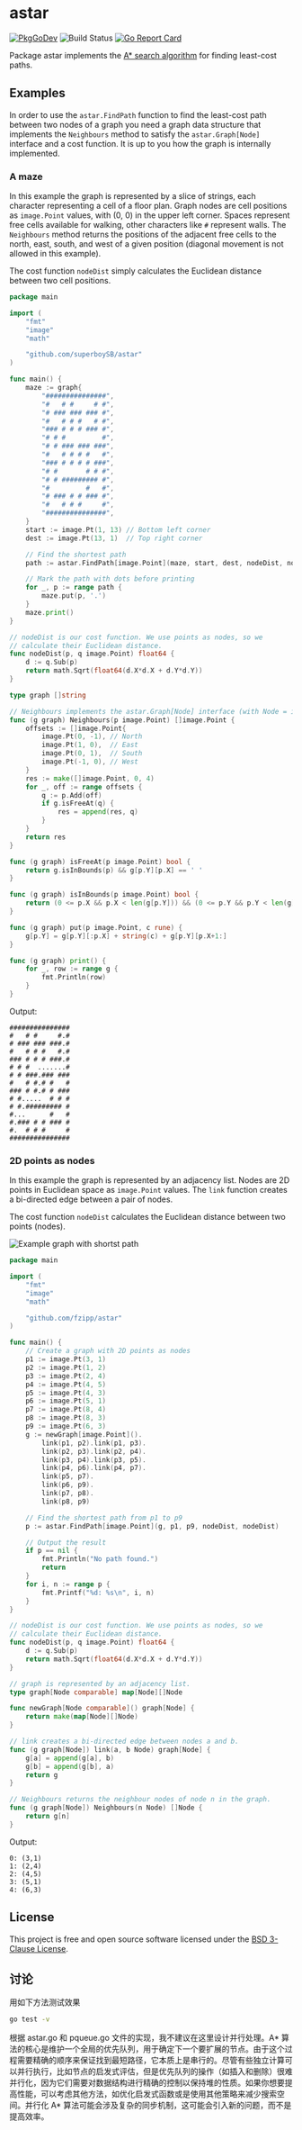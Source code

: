 # astar

[![PkgGoDev](https://pkg.go.dev/badge/github.com/fzipp/astar)](https://pkg.go.dev/github.com/fzipp/astar)
![Build Status](https://github.com/fzipp/astar/workflows/build/badge.svg)
[![Go Report Card](https://goreportcard.com/badge/github.com/fzipp/astar)](https://goreportcard.com/report/github.com/fzipp/astar)

Package astar implements the
[A* search algorithm](https://en.wikipedia.org/wiki/A*_search_algorithm)
for finding least-cost paths.

## Examples

In order to use the `astar.FindPath` function to find the least-cost path
between two nodes of a graph you need a graph data structure that implements
the `Neighbours` method to satisfy the `astar.Graph[Node]` interface and a
cost function. It is up to you how the graph is internally implemented.

### A maze

In this example the graph is represented by a slice of strings, each character
representing a cell of a floor plan. Graph nodes are cell positions
as `image.Point` values, with (0, 0) in the upper left corner. 
Spaces represent free cells available for walking, other characters like
`#` represent walls.
The `Neighbours` method returns the positions of the adjacent free cells
to the north, east, south, and west of a given position (diagonal movement
is not allowed in this example).

The cost function `nodeDist` simply calculates the Euclidean distance
between two cell positions.

```go
package main

import (
	"fmt"
	"image"
	"math"

	"github.com/superboySB/astar"
)

func main() {
	maze := graph{
		"###############",
		"#   # #     # #",
		"# ### ### ### #",
		"#   # # #   # #",
		"### # # # ### #",
		"# # #         #",
		"# # ### ### ###",
		"#   # # # #   #",
		"### # # # # ###",
		"# #       # # #",
		"# # ######### #",
		"#         #   #",
		"# ### # # ### #",
		"#   # # #     #",
		"###############",
	}
	start := image.Pt(1, 13) // Bottom left corner
	dest := image.Pt(13, 1)  // Top right corner

	// Find the shortest path
	path := astar.FindPath[image.Point](maze, start, dest, nodeDist, nodeDist)

	// Mark the path with dots before printing
	for _, p := range path {
		maze.put(p, '.')
	}
	maze.print()
}

// nodeDist is our cost function. We use points as nodes, so we
// calculate their Euclidean distance.
func nodeDist(p, q image.Point) float64 {
	d := q.Sub(p)
	return math.Sqrt(float64(d.X*d.X + d.Y*d.Y))
}

type graph []string

// Neighbours implements the astar.Graph[Node] interface (with Node = image.Point).
func (g graph) Neighbours(p image.Point) []image.Point {
	offsets := []image.Point{
		image.Pt(0, -1), // North
		image.Pt(1, 0),  // East
		image.Pt(0, 1),  // South
		image.Pt(-1, 0), // West
	}
	res := make([]image.Point, 0, 4)
	for _, off := range offsets {
		q := p.Add(off)
		if g.isFreeAt(q) {
			res = append(res, q)
		}
	}
	return res
}

func (g graph) isFreeAt(p image.Point) bool {
	return g.isInBounds(p) && g[p.Y][p.X] == ' '
}

func (g graph) isInBounds(p image.Point) bool {
	return (0 <= p.X && p.X < len(g[p.Y])) && (0 <= p.Y && p.Y < len(g))
}

func (g graph) put(p image.Point, c rune) {
	g[p.Y] = g[p.Y][:p.X] + string(c) + g[p.Y][p.X+1:]
}

func (g graph) print() {
	for _, row := range g {
		fmt.Println(row)
	}
}
```

Output:

```
###############
#   # #     #.#
# ### ### ###.#
#   # # #   #.#
### # # # ###.#
# # #  .......#
# # ###.### ###
#   # #.# #   #
### # #.# # ###
# #.....  # # #
# #.######### #
#...      #   #
#.### # # ### #
#.  # # #     #
###############
```

### 2D points as nodes

In this example the graph is represented by an adjacency list. Nodes are
2D points in Euclidean space as `image.Point` values. The `link` function
creates a bi-directed edge between a pair of nodes.

The cost function `nodeDist` calculates the Euclidean distance
between two points (nodes).

![Example graph with shortst path](doc/example1.png?raw=true)

```go
package main

import (
	"fmt"
	"image"
	"math"

	"github.com/fzipp/astar"
)

func main() { 
	// Create a graph with 2D points as nodes
	p1 := image.Pt(3, 1)
	p2 := image.Pt(1, 2)
	p3 := image.Pt(2, 4)
	p4 := image.Pt(4, 5)
	p5 := image.Pt(4, 3)
	p6 := image.Pt(5, 1)
	p7 := image.Pt(8, 4)
	p8 := image.Pt(8, 3)
	p9 := image.Pt(6, 3)
	g := newGraph[image.Point]().
		link(p1, p2).link(p1, p3).
		link(p2, p3).link(p2, p4).
		link(p3, p4).link(p3, p5).
		link(p4, p6).link(p4, p7).
		link(p5, p7).
		link(p6, p9).
		link(p7, p8).
		link(p8, p9)

	// Find the shortest path from p1 to p9
	p := astar.FindPath[image.Point](g, p1, p9, nodeDist, nodeDist)

	// Output the result
	if p == nil {
		fmt.Println("No path found.")
		return
	}
	for i, n := range p {
		fmt.Printf("%d: %s\n", i, n)
	}
}

// nodeDist is our cost function. We use points as nodes, so we
// calculate their Euclidean distance.
func nodeDist(p, q image.Point) float64 {
	d := q.Sub(p)
	return math.Sqrt(float64(d.X*d.X + d.Y*d.Y))
}

// graph is represented by an adjacency list.
type graph[Node comparable] map[Node][]Node

func newGraph[Node comparable]() graph[Node] {
	return make(map[Node][]Node)
}

// link creates a bi-directed edge between nodes a and b.
func (g graph[Node]) link(a, b Node) graph[Node] {
	g[a] = append(g[a], b)
	g[b] = append(g[b], a)
	return g
}

// Neighbours returns the neighbour nodes of node n in the graph.
func (g graph[Node]) Neighbours(n Node) []Node {
	return g[n]
}
```

Output:

```
0: (3,1)
1: (2,4)
2: (4,5)
3: (5,1)
4: (6,3)
```

## License

This project is free and open source software licensed under the
[BSD 3-Clause License](LICENSE).


## 讨论
用如下方法测试效果
```sh
go test -v
```
根据 astar.go 和 pqueue.go 文件的实现，我不建议在这里设计并行处理。A* 算法的核心是维护一个全局的优先队列，用于确定下一个要扩展的节点。由于这个过程需要精确的顺序来保证找到最短路径，它本质上是串行的。尽管有些独立计算可以并行执行，比如节点的启发式评估，但是优先队列的操作（如插入和删除）很难并行化，因为它们需要对数据结构进行精确的控制以保持堆的性质。如果你想要提高性能，可以考虑其他方法，如优化启发式函数或是使用其他策略来减少搜索空间。并行化 A* 算法可能会涉及复杂的同步机制，这可能会引入新的问题，而不是提高效率。